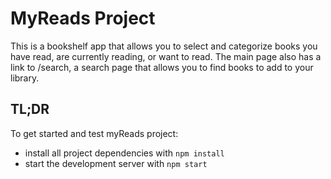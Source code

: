 # MyReads Project

 This is a bookshelf app that allows you to select and categorize books you have read, are currently reading, or want to read.
 The main page also has a link to /search, a search page that allows you to find books to add to your library.

## TL;DR

To get started and test myReads project:

* install all project dependencies with `npm install`
* start the development server with `npm start`
